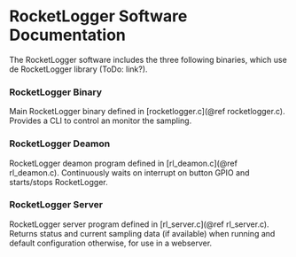 RocketLogger Software Documentation
===================================

The RocketLogger software includes the three following binaries, which use de RocketLogger library (ToDo: link?).

### RocketLogger Binary

Main RocketLogger binary defined in [rocketlogger.c](@ref rocketlogger.c). Provides a CLI to control an monitor the sampling.

### RocketLogger Deamon

RocketLogger deamon program defined in [rl_deamon.c](@ref rl_deamon.c). Continuously waits on interrupt on button GPIO and starts/stops RocketLogger.

### RocketLogger Server

RocketLogger server program defined in [rl_server.c](@ref rl_server.c). Returns status and current sampling data (if available) when running and default configuration otherwise, for use in a webserver.